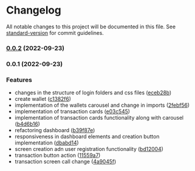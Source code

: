 # Changelog

All notable changes to this project will be documented in this file. See [standard-version](https://github.com/conventional-changelog/standard-version) for commit guidelines.

### [0.0.2](https://github.com/freelancinggroup22/FinancWebAngular/compare/v0.0.1...v0.0.2) (2022-09-23)

### 0.0.1 (2022-09-23)


### Features

* changes in the structure of login folders and css files ([eceb28b](https://github.com/freelancinggroup22/FinancWebAngular/commit/eceb28b6f7fea0c832b7a14bfdfbabe246a62b4c))
* create wallet ([c1382f6](https://github.com/freelancinggroup22/FinancWebAngular/commit/c1382f6d999d6ef226bf4f79419c47932329f389))
* implementation of the wallets carousel and change in imports ([2febf56](https://github.com/freelancinggroup22/FinancWebAngular/commit/2febf565cf56dca92b0d943db57456e6b8662966))
* implementation of transaction cards ([e03c545](https://github.com/freelancinggroup22/FinancWebAngular/commit/e03c5457aa32e3419dd55615103c6f342718da58))
* implementation of transaction cards functionality along with carousel ([b4d6b16](https://github.com/freelancinggroup22/FinancWebAngular/commit/b4d6b16a6b6325ba9fa4d507192d598032c276f5))
* refactoring dashboard ([b39f87e](https://github.com/freelancinggroup22/FinancWebAngular/commit/b39f87ecf205c7fd8b2b31dcae473d47594604d8))
* responsiveness in dashboard elements and creation button implementation ([dbabd14](https://github.com/freelancinggroup22/FinancWebAngular/commit/dbabd14a7e9d4490895772789c4406cec34b2977))
* screen creation adn user registration functionality ([bd12004](https://github.com/freelancinggroup22/FinancWebAngular/commit/bd120042395a7e2e4d335086bf480d35131b24e6))
* transaction button action ([11559a7](https://github.com/freelancinggroup22/FinancWebAngular/commit/11559a7852ada0fce85507dd87e9d577f82a2767))
* transaction screen call change ([4a9045f](https://github.com/freelancinggroup22/FinancWebAngular/commit/4a9045f6bd584c422ee3936d0aa6ad02d23e368a))
